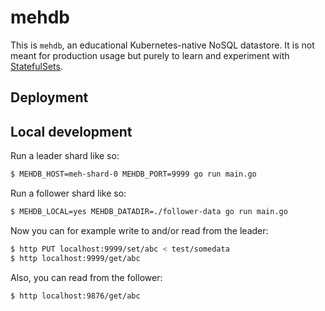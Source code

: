 # mehdb

This is `mehdb`, an educational Kubernetes-native NoSQL datastore. It is not meant for production usage but purely to learn and experiment with [StatefulSets](https://kubernetes.io/docs/concepts/workloads/controllers/statefulset/).

## Deployment

## Local development

Run a leader shard like so:

```bash
$ MEHDB_HOST=meh-shard-0 MEHDB_PORT=9999 go run main.go
```

Run a follower shard like so:

```bash
$ MEHDB_LOCAL=yes MEHDB_DATADIR=./follower-data go run main.go
```

Now you can for example write to and/or read from the leader:

```bash
$ http PUT localhost:9999/set/abc < test/somedata
$ http localhost:9999/get/abc
```

Also, you can read from the follower:

```bash
$ http localhost:9876/get/abc
```